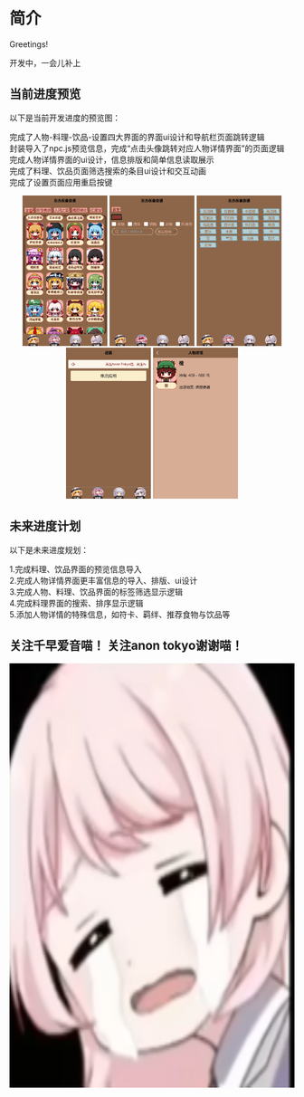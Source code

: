# 简介

Greetings!

开发中，一会儿补上

## 当前进度预览

以下是当前开发进度的预览图：  


完成了人物-料理-饮品-设置四大界面的界面ui设计和导航栏页面跳转逻辑  
封装导入了npc.js预览信息，完成“点击头像跳转对应人物详情界面”的页面逻辑  
完成人物详情界面的ui设计，信息排版和简单信息读取展示  
完成了料理、饮品页面筛选搜索的条目ui设计和交互动画  
完成了设置页面应用重启按键  
<p align="center">
  <img src="./info/info1.png" width="150">
  <img src="./info/info2.png" width="150"> 
  <img src="./info/info3.png" width="150">
  <img src="./info/info4.png" width="150">
  <img src="./info/info5.png" width="150">
</p>  

## 未来进度计划  

以下是未来进度规划：  

1.完成料理、饮品界面的预览信息导入  
2.完成人物详情界面更丰富信息的导入、排版、ui设计  
3.完成人物、料理、饮品界面的标签筛选显示逻辑  
4.完成料理界面的搜索、排序显示逻辑  
5.添加人物详情的特殊信息，如符卡、羁绊、推荐食物与饮品等  
 
## 关注千早爱音喵！ 关注anon tokyo谢谢喵！
<p align="center">
  <img src="./info/Anon Tang Cry.png" width="750" height="750">
</p>

